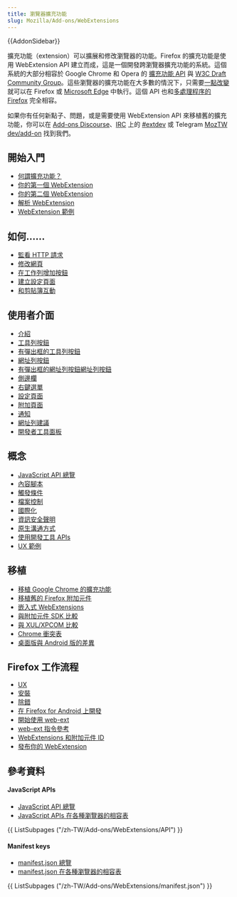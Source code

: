 ```yaml
---
title: 瀏覽器擴充功能
slug: Mozilla/Add-ons/WebExtensions
---
```


{{AddonSidebar}}

擴充功能（extension）可以擴展和修改瀏覽器的功能。Firefox 的擴充功能是使用 WebExtension API 建立而成，這是一個開發跨瀏覽器擴充功能的系統。這個系統的大部分相容於 Google Chrome 和 Opera 的 [擴充功能 API](https://developer.chrome.com/extensions) 與 [W3C Draft Community Group](https://browserext.github.io/browserext/)。這些瀏覽器的擴充功能在大多數的情況下，只需要[一點改變](/zh-TW/Add-ons/WebExtensions/Porting_from_Google_Chrome)就可以在 Firefox 或 [Microsoft Edge](https://developer.microsoft.com/en-us/microsoft-edge/platform/documentation/extensions/) 中執行。這個 API 也和[多處理程序的 Firefox](/zh-TW/Firefox/Multiprocess_Firefox) 完全相容。

如果你有任何新點子、問題，或是需要使用 WebExtension API 來移植舊的擴充功能，你可以在 [Add-ons Discourse](https://discourse.mozilla.org/c/add-ons/35)、[IRC](https://wiki.mozilla.org/IRC) 上的 [#extdev](irc://irc.mozilla.org/extdev) 或 Telegram [MozTW dev/add-on](https://t.me/moztw_dev) 找到我們。

## 開始入門

- [何謂擴充功能？](/zh-TW/Add-ons/WebExtensions/What_are_WebExtensions)
- [你的第一個 WebExtension](/zh-TW/Add-ons/WebExtensions/Your_first_WebExtension)
- [你的第二個 WebExtension](/zh-TW/Add-ons/WebExtensions/Your_second_WebExtension)
- [解析 WebExtension](/zh-TW/Add-ons/WebExtensions/Anatomy_of_a_WebExtension)
- [WebExtension 範例](/zh-TW/Add-ons/WebExtensions/Examples)

## 如何……

- [監看 HTTP 請求](/zh-TW/docs/Mozilla/Add-ons/WebExtensions/Intercept_HTTP_requests)
- [修改網頁](/zh-TW/docs/Mozilla/Add-ons/WebExtensions/Modify_a_web_page)
- [在工作列增加按鈕](/zh-TW/docs/Mozilla/Add-ons/WebExtensions/Add_a_button_to_the_toolbar)
- [建立設定頁面](/zh-TW/docs/Mozilla/Add-ons/WebExtensions/Implement_a_settings_page)
- [和剪貼簿互動](/zh-TW/docs/Mozilla/Add-ons/WebExtensions/Interact_with_the_clipboard)

## 使用者介面

- [介紹](/zh-TW/docs/Mozilla/Add-ons/WebExtensions/user_interface)
- [工具列按鈕](/zh-TW/docs/Mozilla/Add-ons/WebExtensions/user_interface/Browser_action)
- [有彈出框的工具列按鈕](/zh-TW/docs/Mozilla/Add-ons/WebExtensions/user_interface/Popups)
- [網址列按鈕](/zh-TW/docs/Mozilla/Add-ons/WebExtensions/user_interface/Page_actions)
- [有彈出框的網址列按鈕](/zh-TW/docs/Mozilla/Add-ons/WebExtensions/user_interface/Popups)[網址列按鈕](/zh-TW/docs/Mozilla/Add-ons/WebExtensions/user_interface/Page_actions)
- [側邊欄](/zh-TW/docs/Mozilla/Add-ons/WebExtensions/user_interface/Sidebars)
- [右鍵選單](/zh-TW/docs/Mozilla/Add-ons/WebExtensions/user_interface/Context_menu_items)
- [設定頁面](/zh-TW/docs/Mozilla/Add-ons/WebExtensions/user_interface/Options_pages)
- [附加頁面](/zh-TW/docs/Mozilla/Add-ons/WebExtensions/user_interface/Bundled_web_pages)
- [通知](/zh-TW/docs/Mozilla/Add-ons/WebExtensions/user_interface/Notifications)
- [網址列建議](/zh-TW/docs/Mozilla/Add-ons/WebExtensions/user_interface/Omnibox)
- [開發者工具面板](/zh-TW/docs/Mozilla/Add-ons/WebExtensions/user_interface/devtools_panels)

## 概念

- [JavaScript API 總覽](/zh-TW/docs/Mozilla/Add-ons/WebExtensions/API)
- [內容腳本](/zh-TW/Add-ons/WebExtensions/Content_scripts)
- [觸發條件](/zh-TW/Add-ons/WebExtensions/Match_patterns)
- [檔案控制](/zh-TW/docs/Mozilla/Add-ons/WebExtensions/Working_with_files)
- [國際化](/zh-TW/docs/Mozilla/Add-ons/WebExtensions/Internationalization)
- [資訊安全聲明](/zh-TW/docs/Mozilla/Add-ons/WebExtensions/Content_Security_Policy)
- [原生溝通方式](/zh-TW/docs/Mozilla/Add-ons/WebExtensions/Native_messaging)
- [使用開發工具 APIs](/zh-TW/docs/Mozilla/Add-ons/WebExtensions/Using_the_devtools_APIs)
- [UX 範例](/zh-TW/Add-ons/WebExtensions/User_experience_best_practices)

## 移植

- [移植 Google Chrome 的擴充功能](/zh-TW/Add-ons/WebExtensions/Porting_from_Google_Chrome)
- [移植舊的 Firefox 附加元件](/zh-TW/docs/Mozilla/Add-ons/WebExtensions/Porting_a_legacy_Firefox_add-on)
- [嵌入式 WebExtensions](/zh-TW/docs/Mozilla/Add-ons/WebExtensions/Embedded_WebExtensions)
- [與附加元件 SDK 比較](/zh-TW/docs/Mozilla/Add-ons/WebExtensions/Comparison_with_the_Add-on_SDK)
- [與 XUL/XPCOM 比較](/zh-TW/docs/Mozilla/Add-ons/WebExtensions/Comparison_with_XUL_XPCOM_extensions)
- [Chrome 衝突表](/zh-TW/docs/Mozilla/Add-ons/WebExtensions/Chrome_incompatibilities)
- [桌面版與 Android 版的差異](/zh-TW/docs/Mozilla/Add-ons/WebExtensions/Differences_between_desktop_and_Android)

## Firefox 工作流程

- [UX](/zh-TW/docs/Mozilla/Add-ons/WebExtensions/User_experience_best_practices)
- [安裝](/zh-TW/Add-ons/WebExtensions/Temporary_Installation_in_Firefox)
- [除錯](/zh-TW/Add-ons/WebExtensions/Debugging)
- [在 Firefox for Android 上開發](/zh-TW/docs/Mozilla/Add-ons/WebExtensions/Developing_WebExtensions_for_Firefox_for_Android)
- [開始使用 web-ext](/zh-TW/docs/Mozilla/Add-ons/WebExtensions/Getting_started_with_web-ext)
- [web-ext 指令參考](/zh-TW/docs/Mozilla/Add-ons/WebExtensions/web-ext_command_reference)
- [WebExtensions 和附加元件 ID](/zh-TW/docs/Mozilla/Add-ons/WebExtensions/WebExtensions_and_the_Add-on_ID)
- [發布你的 WebExtension](/zh-TW/docs/Mozilla/Add-ons/WebExtensions/Publishing_your_WebExtension)

## 參考資料

#### JavaScript APIs

- [JavaScript API 總覽](/zh-TW/docs/Mozilla/Add-ons/WebExtensions/API)
- [JavaScript APIs 在各種瀏覽器的相容表](/zh-TW/Add-ons/WebExtensions/Browser_support_for_JavaScript_APIs)

{{ ListSubpages ("/zh-TW/Add-ons/WebExtensions/API") }}

#### Manifest keys

- [manifest.json 總覽](/zh-TW/docs/Mozilla/Add-ons/WebExtensions/manifest.json)
- [manifest.json 在各種瀏覽器的相容表](/zh-TW/docs/Mozilla/Add-ons/WebExtensions/Browser_compatibility_for_manifest.json)

{{ ListSubpages ("/zh-TW/Add-ons/WebExtensions/manifest.json") }}
